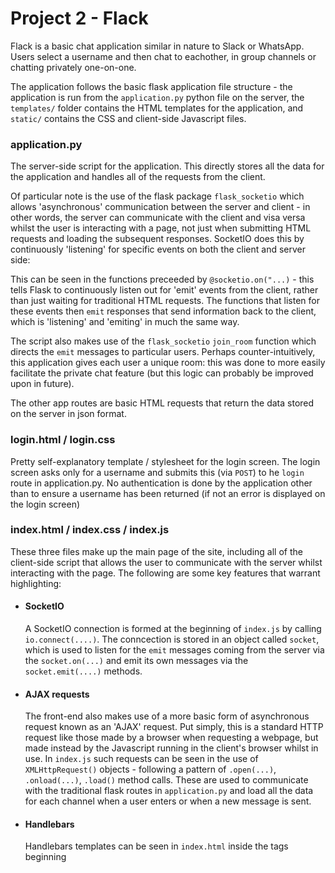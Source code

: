 <h1> Project 2 - Flack </h1>

Flack is a basic chat application similar in nature to Slack or WhatsApp. Users select a username and then chat to eachother, in group channels or chatting privately one-on-one.

The application follows the basic flask application file structure - the application is run from the `application.py` python file on the server, the `templates/` folder contains the HTML templates for the application, and `static/` contains the CSS and client-side Javascript files.

<h3> application.py </h3>

The server-side script for the application. This directly stores all the data for the application and handles all of the requests from the client. 

Of particular note is the use of the flask package `flask_socketio` which allows 'asynchronous' communication between the server and client - in other words, the server can communicate with the client and visa versa whilst the user is interacting with a page, not just when submitting HTML requests and loading the subsequent responses. SocketIO does this by continuously 'listening' for specific events on both the client and server side:

This can be seen in the functions preceeded by `@socketio.on("...)` - this tells Flask to continuously listen out for 'emit' events from the client, rather than just waiting for traditional HTML requests. The functions that listen for these events then `emit` responses that send information back to the client, which is 'listening' and 'emiting' in much the same way. 

The script also makes use of the `flask_socketio` `join_room` function which directs the `emit` messages to particular users. Perhaps counter-intuitively, this application gives each user a unique room: this was done to more easily facilitate the private chat feature (but this logic can probably be improved upon in future). 

The other app routes are basic HTML requests that return the data stored on the server in json format.

<h3> login.html / login.css </h3>

Pretty self-explanatory template / stylesheet for the login screen. The login screen asks only for a username and submits this (via `POST`) to he `login` route in application.py. No authentication is done by the application other than to ensure a username has been returned (if not an error is displayed on the login screen)

<h3> index.html / index.css / index.js </h3>

These three files make up the main page of the site, including all of the client-side script that allows the user to communicate with the server whilst interacting with the page. The following are some key features that warrant highlighting:

* <h4> SocketIO </h4> A SocketIO connection is formed at the beginning of <code>index.js</code> by calling <code>io.connect(....)</code>. The conncection is stored in an object called <code>socket</code>, which is used to listen for the <code>emit</code> messages coming from the server via the <code>socket.on(...)</code> and emit its own messages via the <code>socket.emit(....)</code> methods. 

* <h4> AJAX requests </h4> The front-end also makes use of a more basic form of asynchronous request known as an 'AJAX' request. Put simply, this is a standard HTTP request like those made by a browser when requesting a webpage, but made instead by the Javascript running in the client's browser whilst in use. In <code>index.js</code> such requests can be seen in the use of <code>XMLHttpRequest()</code> objects - following a pattern of <code>.open(...)</code>, <code>.onload(...)</code>, <code>.load()</code> method calls. These are used to communicate with the traditional flask routes in <code>application.py</code> and load all the data for each channel when a user enters or when a new message is sent.

* <h4> Handlebars </h4> Handlebars templates can be seen in <code>index.html</code> inside the tags beginning <code><script id="message" type="text/template"> {% raw -%} </code>. These are used in <code>index.js</code> to produce HTML objects that can be filled with information where there are tags like <code>{{ name }}</code>, and then reproduced quickly and easily. This makes producing multiple messages with the same format much easier than only using the Jinja templating available in Flask.
  
* <h4> Responsive Navbar </h4> <code>index.css</code> includes a <code>.active</code> sub-class property for all of the HTML elements that form the navbar, that reduces <code>margin-left: -250px;</code>. This couples with a short section of javascript at the end of <code>index.html</code> that toggles the sub-class on/off when the <code>#sidebarcollapse</code> button is clicked.

<h3> run_app.sh</h3>

This is a simple shell script that runs the terminal commands required to run the flask application in one go, rather than having to type them individually each time the server is started. 

<h2> Personal Touch </h2>

As briefly mentioned above, the application includes the ability to privately message any of the current users. Each of the users appears along with the available channels under the heading DMs; users may select another user in the same way as a channel and send messages that will only be received by that user. 
